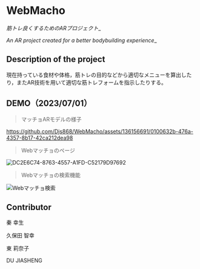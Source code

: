 # WebMacho

_筋トレ良くするためのARプロジェクト__

_An AR project created for a better bodybuilding experience__

## Description of the project

現在持っている食材や体格，筋トレの目的などから適切なメニューを算出したり，またAR技術を用いて適切な筋トレフォームを指示したりする。

## DEMO（2023/07/01）

> マッチョARモデルの様子


https://github.com/Djs868/WebMacho/assets/136156691/0100632b-476a-4357-8b17-42ca212dea98




> Webマッチョのページ

![DC2E6C74-8763-4557-A1FD-C52179D97692](https://github.com/Djs868/WebMacho/assets/136156691/47234a92-8b1a-4acf-b15c-2d9747c6ab77)


>Webマッチョの検索機能

![Webマッチョ検索](https://github.com/Djs868/WebMacho/assets/136156691/2940e447-01e6-4d60-9bc5-27e76a83b9f9)

## Contributor

秦 幸生

久保田 智幸

東 莉奈子

DU JIASHENG
